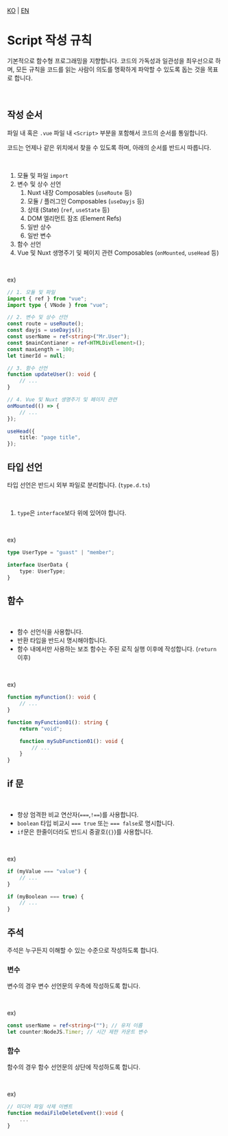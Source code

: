 [KO](./script_ko.md) | [EN](./script_en.md)

# Script 작성 규칙

기본적으로 함수형 프로그래밍을 지향합니다. 코드의 가독성과 일관성을 최우선으로 하며, 모든 규칙을 코드를 읽는 사람이 의도를 명확하게 파악할 수 있도록 돕는 것을 목표로 합니다.

<br>

## 작성 순서

파일 내 혹은 `.vue` 파일 내 `<Script>` 부분을 포함해서 코드의 순서를 통일합니다.

코드는 언제나 같은 위치에서 찾을 수 있도록 하며, 아래의 순서를 반드시 따릅니다.

<br>

1. 모듈 및 파일 `import`
2. 변수 및 상수 선언
    1. Nuxt 내장 Composables (`useRoute` 등)
    2. 모듈 / 플러그인 Composables (`useDayjs` 등)
    3. 상태 (State) (`ref`, `useState` 등)
    4. DOM 엘리먼트 잠조 (Element Refs)
    5. 일반 상수
    6. 일반 변수
3. 함수 선언
4. Vue 및 Nuxt 생명주기 및 페이지 관련 Composables (`onMounted`, `useHead` 등)

<br>

ex)

```ts
// 1. 모듈 및 파일
import { ref } from "vue";
import type { VNode } from "vue";

// 2. 변수 및 상수 선언
const route = useRoute();
const dayjs = useDayjs();
const userName = ref<string>("Mr.User");
const $mainContianer = ref<HTMLDivElement>();
const maxLength = 100;
let timerId = null;

// 3. 함수 선언
function updateUser(): void {
    // ...
}

// 4. Vue 및 Nuxt 생명주기 및 페이지 관련
onMounted(() => {
    // ...
});

useHead({
    title: "page title",
});
```

## 타입 선언

타입 선언은 반드시 외부 파일로 분리합니다. (`type.d.ts`)

<br>

1. `type`은 `interface`보다 위에 있어야 합니다.

<br>

ex)

```ts
type UserType = "guast" | "member";

interface UserData {
    type: UserType;
}
```

## 함수

<br>

-   함수 선언식을 사용합니다.
-   반환 타입을 반드시 명시해야합니다.
-   함수 내에서만 사용하는 보조 함수는 주된 로직 실행 이후에 작성합니다. (`return` 이후)

<br>

ex)

```ts
function myFunction(): void {
    // ...
}

function myFunction01(): string {
    return "void";

    function mySubFunction01(): void {
        // ...
    }
}
```

## if 문

<br>

-   항상 엄격한 비교 연산자(`===`,`!==`)를 사용합니다.
-   `boolean` 타입 비교시 `=== true` 또는 `=== false`로 명시합니다.
-   `if`문은 한줄이더라도 반드시 중괄호(`{}`)를 사용합니다.

<br>

ex)

```ts
if (myValue === "value") {
    // ...
}

if (myBoolean === true) {
    // ...
}
```

## 주석

주석은 누구든지 이해할 수 있는 수준으로 작성하도록 합니다.

### 변수

변수의 경우 변수 선언문의 우측에 작성하도록 합니다.

<br>

ex)

```ts
const userName = ref<string>(""); // 유저 이름
let counter:NodeJS.Timer; // 시간 제한 카운트 변수
```

### 함수

함수의 경우 함수 선언문의 상단에 작성하도록 합니다.

<br>

ex)

```ts
// 미디어 파일 삭제 이벤트
function medaiFileDeleteEvent():void {
    ...
}
```

